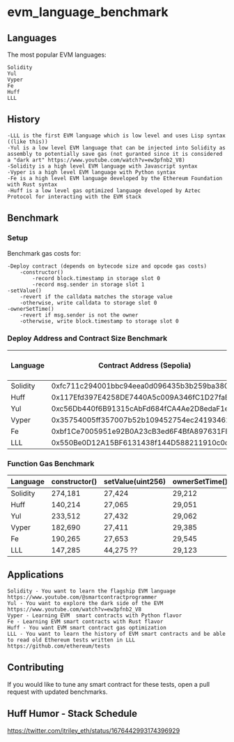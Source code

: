# evm_language_benchmark

## Languages

The most popular EVM languages:
```
Solidity
Yul
Vyper
Fe
Huff
LLL
```

## History
```
-LLL is the first EVM language which is low level and uses Lisp syntax ((like this))
-Yul is a low level EVM language that can be injected into Solidity as assembly to potentially save gas (not guranted since it is considered a "dark art" https://www.youtube.com/watch?v=ew3pfnb2_V8)
-Solidity is a high level EVM language with Javascript syntax
-Vyper is a high level EVM language with Python syntax
-Fe is a high level EVM language developed by the Ethereum Foundation with Rust syntax
-Huff is a low level gas optimized language developed by Aztec Protocol for interacting with the EVM stack 
```
## Benchmark 

### Setup

Benchmark gas costs for:

```
-Deploy contract (depends on bytecode size and opcode gas costs)
    -constructor()
        -record block.timestamp in storage slot 0
        -record msg.sender in storage slot 1
-setValue() 
    -revert if the calldata matches the storage value
    -otherwise, write calldata to storage slot 0
-ownerSetTime() 
    -revert if msg.sender is not the owner
    -otherwise, write block.timestamp to storage slot 0
```

### Deploy Address and Contract Size Benchmark

| Language      | Contract Address (Sepolia)                  | Contract Size (bytes)| 
| ------------- | ------------------------------------------  | -------------------- | 
| Solidity      | 0xfc711c294001bbc94eea0d096435b3b259ba3801  | 1,840                | 
| Huff          | 0x117Efd397E4258DE7440A5c009A346fC1D27faBB  | 402                  | 
| Yul           | 0xc56Db440f6B91315cAbFd684fCA4Ae2D8edaF1ec  | 1,340                |
| Vyper         | 0x35754005ff357007b52b109452754ec24193462e  | 864                  |
| Fe            | 0xbf1Ce7005951e92B0A23cB3ed6F4BfA897631FEA  | 850                  |
| LLL           | 0x550Be0D12A15BF6131438f144D588211910c0cAB  | 464                  |

### Function Gas Benchmark 


| Language      | constructor() | setValue(uint256) | ownerSetTime() |
| ------------- | ------------- | ----------------- | -------------- |
| Solidity      | 274,181       | 27,424            | 29,212         |
| Huff          | 140,214       | 27,065            | 29,051         |
| Yul           | 233,512       | 27,432            | 29,062         |
| Vyper         | 182,690       | 27,411            | 29,385         |
| Fe            | 190,265       | 27,653            | 29,545         |
| LLL           | 147,285       | 44,275 ??         | 29,123         |

## Applications

```
Solidity - You want to learn the flagship EVM language https://www.youtube.com/@smartcontractprogrammer
Yul - You want to explore the dark side of the EVM https://www.youtube.com/watch?v=ew3pfnb2_V8
Vyper - Learning EVM  smart contracts with Python flavor
Fe - Learning EVM smart contracts with Rust flavor
Huff - You want EVM smart contract gas optimization 
LLL - You want to learn the history of EVM smart contracts and be able to read old Ethereum tests written in LLL https://github.com/ethereum/tests
```

## Contributing

If you would like to tune any smart contract for these tests, 
open a pull request with updated benchmarks.

## Huff Humor - Stack Schedule 

https://twitter.com/jtriley_eth/status/1676442993174396929